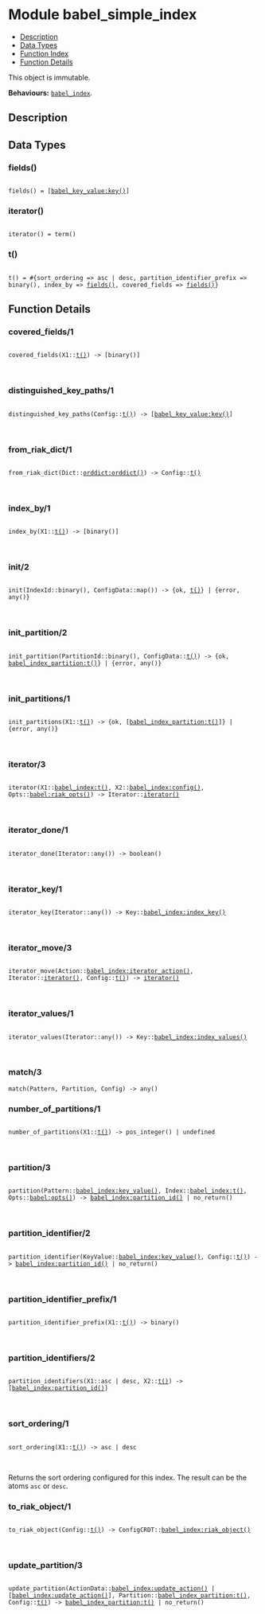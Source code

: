 

# Module babel_simple_index #
* [Description](#description)
* [Data Types](#types)
* [Function Index](#index)
* [Function Details](#functions)

This object is immutable.

__Behaviours:__ [`babel_index`](babel_index.md).

<a name="description"></a>

## Description ##

<a name="types"></a>

## Data Types ##


<a name="fields()"></a>


### fields() ###


<pre><code>
fields() = [<a href="babel_key_value.md#type-key">babel_key_value:key()</a>]
</code></pre>


<a name="iterator()"></a>


### iterator() ###


<pre><code>
iterator() = term()
</code></pre>


<a name="t()"></a>


### t() ###


<pre><code>
t() = #{sort_ordering =&gt; asc | desc, partition_identifier_prefix =&gt; binary(), index_by =&gt; <a href="#type-fields">fields()</a>, covered_fields =&gt; <a href="#type-fields">fields()</a>}
</code></pre>


<a name="functions"></a>

## Function Details ##

<a name="covered_fields-1"></a>

### covered_fields/1 ###

<pre><code>
covered_fields(X1::<a href="#type-t">t()</a>) -&gt; [binary()]
</code></pre>
<br />

<a name="distinguished_key_paths-1"></a>

### distinguished_key_paths/1 ###

<pre><code>
distinguished_key_paths(Config::<a href="#type-t">t()</a>) -&gt; [<a href="babel_key_value.md#type-key">babel_key_value:key()</a>]
</code></pre>
<br />

<a name="from_riak_dict-1"></a>

### from_riak_dict/1 ###

<pre><code>
from_riak_dict(Dict::<a href="orddict.md#type-orddict">orddict:orddict()</a>) -&gt; Config::<a href="#type-t">t()</a>
</code></pre>
<br />

<a name="index_by-1"></a>

### index_by/1 ###

<pre><code>
index_by(X1::<a href="#type-t">t()</a>) -&gt; [binary()]
</code></pre>
<br />

<a name="init-2"></a>

### init/2 ###

<pre><code>
init(IndexId::binary(), ConfigData::map()) -&gt; {ok, <a href="#type-t">t()</a>} | {error, any()}
</code></pre>
<br />

<a name="init_partition-2"></a>

### init_partition/2 ###

<pre><code>
init_partition(PartitionId::binary(), ConfigData::<a href="#type-t">t()</a>) -&gt; {ok, <a href="babel_index_partition.md#type-t">babel_index_partition:t()</a>} | {error, any()}
</code></pre>
<br />

<a name="init_partitions-1"></a>

### init_partitions/1 ###

<pre><code>
init_partitions(X1::<a href="#type-t">t()</a>) -&gt; {ok, [<a href="babel_index_partition.md#type-t">babel_index_partition:t()</a>]} | {error, any()}
</code></pre>
<br />

<a name="iterator-3"></a>

### iterator/3 ###

<pre><code>
iterator(X1::<a href="babel_index.md#type-t">babel_index:t()</a>, X2::<a href="babel_index.md#type-config">babel_index:config()</a>, Opts::<a href="babel.md#type-riak_opts">babel:riak_opts()</a>) -&gt; Iterator::<a href="#type-iterator">iterator()</a>
</code></pre>
<br />

<a name="iterator_done-1"></a>

### iterator_done/1 ###

<pre><code>
iterator_done(Iterator::any()) -&gt; boolean()
</code></pre>
<br />

<a name="iterator_key-1"></a>

### iterator_key/1 ###

<pre><code>
iterator_key(Iterator::any()) -&gt; Key::<a href="babel_index.md#type-index_key">babel_index:index_key()</a>
</code></pre>
<br />

<a name="iterator_move-3"></a>

### iterator_move/3 ###

<pre><code>
iterator_move(Action::<a href="babel_index.md#type-iterator_action">babel_index:iterator_action()</a>, Iterator::<a href="#type-iterator">iterator()</a>, Config::<a href="#type-t">t()</a>) -&gt; <a href="#type-iterator">iterator()</a>
</code></pre>
<br />

<a name="iterator_values-1"></a>

### iterator_values/1 ###

<pre><code>
iterator_values(Iterator::any()) -&gt; Key::<a href="babel_index.md#type-index_values">babel_index:index_values()</a>
</code></pre>
<br />

<a name="match-3"></a>

### match/3 ###

`match(Pattern, Partition, Config) -> any()`

<a name="number_of_partitions-1"></a>

### number_of_partitions/1 ###

<pre><code>
number_of_partitions(X1::<a href="#type-t">t()</a>) -&gt; pos_integer() | undefined
</code></pre>
<br />

<a name="partition-3"></a>

### partition/3 ###

<pre><code>
partition(Pattern::<a href="babel_index.md#type-key_value">babel_index:key_value()</a>, Index::<a href="babel_index.md#type-t">babel_index:t()</a>, Opts::<a href="babel.md#type-opts">babel:opts()</a>) -&gt; <a href="babel_index.md#type-partition_id">babel_index:partition_id()</a> | no_return()
</code></pre>
<br />

<a name="partition_identifier-2"></a>

### partition_identifier/2 ###

<pre><code>
partition_identifier(KeyValue::<a href="babel_index.md#type-key_value">babel_index:key_value()</a>, Config::<a href="#type-t">t()</a>) -&gt; <a href="babel_index.md#type-partition_id">babel_index:partition_id()</a> | no_return()
</code></pre>
<br />

<a name="partition_identifier_prefix-1"></a>

### partition_identifier_prefix/1 ###

<pre><code>
partition_identifier_prefix(X1::<a href="#type-t">t()</a>) -&gt; binary()
</code></pre>
<br />

<a name="partition_identifiers-2"></a>

### partition_identifiers/2 ###

<pre><code>
partition_identifiers(X1::asc | desc, X2::<a href="#type-t">t()</a>) -&gt; [<a href="babel_index.md#type-partition_id">babel_index:partition_id()</a>]
</code></pre>
<br />

<a name="sort_ordering-1"></a>

### sort_ordering/1 ###

<pre><code>
sort_ordering(X1::<a href="#type-t">t()</a>) -&gt; asc | desc
</code></pre>
<br />

Returns the sort ordering configured for this index. The result can be
the atoms `asc` or `desc`.

<a name="to_riak_object-1"></a>

### to_riak_object/1 ###

<pre><code>
to_riak_object(Config::<a href="#type-t">t()</a>) -&gt; ConfigCRDT::<a href="babel_index.md#type-riak_object">babel_index:riak_object()</a>
</code></pre>
<br />

<a name="update_partition-3"></a>

### update_partition/3 ###

<pre><code>
update_partition(ActionData::<a href="babel_index.md#type-update_action">babel_index:update_action()</a> | [<a href="babel_index.md#type-update_action">babel_index:update_action()</a>], Partition::<a href="babel_index_partition.md#type-t">babel_index_partition:t()</a>, Config::<a href="#type-t">t()</a>) -&gt; <a href="babel_index_partition.md#type-t">babel_index_partition:t()</a> | no_return()
</code></pre>
<br />

